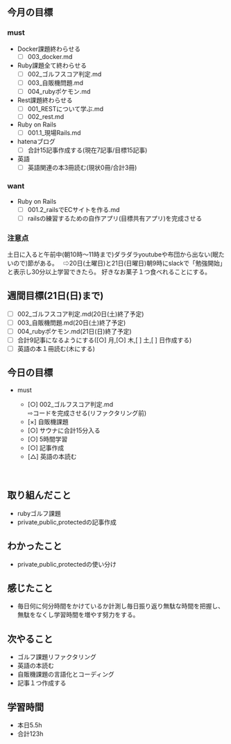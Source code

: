 ## 今月の目標
### must
  - Docker課題終わらせる
    - [ ]  003_docker.md
  - Ruby課題全て終わらせる
    - [ ] 002_ゴルフスコア判定.md
    - [ ] 003_自販機問題.md
    - [ ] 004_rubyポケモン.md
  - Rest課題終わらせる
    - [ ] 001_RESTについて学ぶ.md
    - [ ] 002_rest.md
  - Ruby on Rails
    - [ ] 001.1_現場Rails.md
  - hatenaブログ
    - [ ]  合計15記事作成する(現在7記事/目標15記事)
  - 英語
    - [ ]  英語関連の本3冊読む(現状0冊/合計3冊)
### want
  - Ruby on Rails
    - [ ]  001.2_railsでECサイトを作る.md
    - [ ]  railsの練習するための自作アプリ(目標共有アプリ)を完成させる

   ### 注意点
土日に入ると午前中(朝10時〜11時まで)ダラダラyoutubeや布団から出ない(眠たいので)節がある。  
⇨20日(土曜日)と21日(日曜日)朝9時にslackで「勉強開始」と表示し30分以上学習できたら。
好きなお菓子１つ食べれることにする。




## 週間目標(21日(日)まで)
  - [ ] 002_ゴルフスコア判定.md(20日(土)終了予定)
  - [ ] 003_自販機問題.md(20日(土)終了予定)
  - [ ] 004_rubyポケモン.md(21日(日)終了予定)
  - [ ] 合計9記事になるようにする([○]  月,[○]  木,[ ]  土,[ ]  日作成する)
  - [ ] 英語の本１冊読む(木にする)

## 今日の目標
- must
  - [○]  002_ゴルフスコア判定.md  
  ⇨コードを完成させる(リファクタリング前)
  - [×]   自販機課題
  - [○] サウナに合計15分入る
  - [○] 5時間学習
  - [○]  記事作成
  - [△] 英語の本読む

  　　
## 取り組んだこと
- rubyゴルフ課題
- private,public,protectedの記事作成
## わかったこと
- private,public,protectedの使い分け
  
## 感じたこと
- 毎日何に何分時間をかけているか計測し毎日振り返り無駄な時間を把握し、無駄をなくし学習時間を増やす努力をする。



## 次やること
- ゴルフ課題リファクタリング
- 英語の本読む
- 自販機課題の言語化とコーディング
- 記事１つ作成する

## 学習時間
- 本日5.5h
- 合計123h
